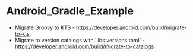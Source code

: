 # Android_Gradle_Example
- Migrate Groovy to KTS - https://developer.android.com/build/migrate-to-kts
- Migrate to version catalogs with 'libs.versions.toml' - https://developer.android.com/build/migrate-to-catalogs
